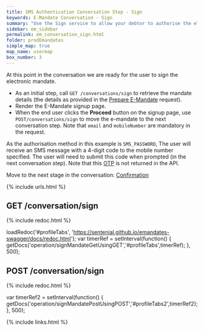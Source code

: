 ```yaml
---
title: SMS Authentication Conversation Step - Sign
keywords: E-Mandate Conversation - Sign
summary: "Use the Sign service to allow your debtor to authorise the electornic mandate via SMS, One-Time Password."
sidebar: em_sidebar
permalink: em_conversation_sign.html
folder: prodEmandates
simple_map: true
map_name: usermap
box_number: 3
---
```


At this point in the conversation we are ready for the user to sign the electronic mandate.

* As an initial step, call `GET /conversations/sign` to retrieve the mandate details (the details as provided in the [Prepare E-Mandate](em_tokendirectapi.html) request).
* Render the E-Mandate signup page. 
* When the end user clicks the **Proceed** button on the signup page, use `POST/conversations/sign` to move the e-mandate to the next conversation step. Note that `email` and `mobileNumber` are mandatory in the request.

As the authorisation method in this example is `SMS_PASSWORD`, The user will receive an SMS message with a 4-digit code to the mobile number specified. The user will need to submit this code when prompted (in the next conversation step). Note that this <a href="#" data-toggle="tooltip" data-original-title="{{site.data.glossary.otp}}">OTP</a> is not returned in the API.

Move to the next stage in the conversation: [Confirmation](em_conversation_confirm.html)

{% include urls.html %}


## GET /conversation/sign

<ul id="profileTabs" class="nav nav-tabs">
    
   
</ul>
 
 {% include redoc.html %}
 

 
loadRedoc('#profileTabs', 'https://sentenial.github.io/emandates-swagger/docs/redoc.html');
var timerRef = setInterval(function() { getDocs('operation/signMandateGetUsingGET','#profileTabs',timerRef); }, 500);



</script>


<div id="mydiv"></div>


</div>
</div>

## POST /conversation/sign

<ul id="profileTabs2" class="nav nav-tabs">
</ul>
  
{% include redoc.html %}
   
var timerRef2 = setInterval(function() { getDocs('operation/signMandatePostUsingPOST','#profileTabs2',timerRef2); }, 500);
</script>
</div>
</div>



{% include links.html %}
